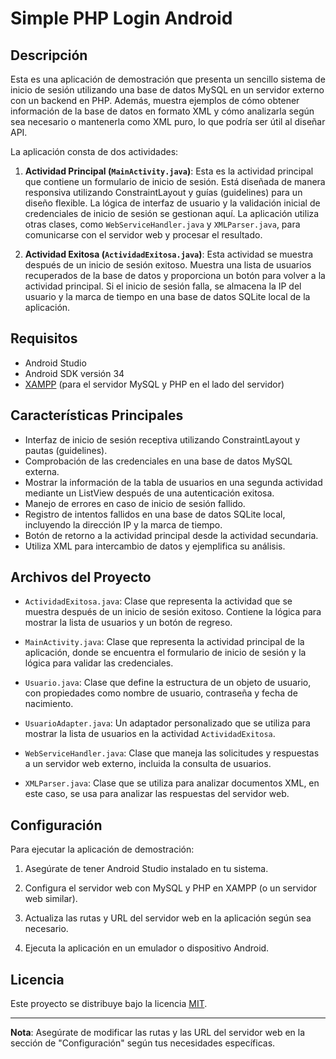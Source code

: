 # Simple PHP Login Android

## Descripción

Esta es una aplicación de demostración que presenta un sencillo sistema de inicio de sesión utilizando una base de datos MySQL en un servidor externo con un backend en PHP. Además, muestra ejemplos de cómo obtener información de la base de datos en formato XML y cómo analizarla según sea necesario o mantenerla como XML puro, lo que podría ser útil al diseñar API.

La aplicación consta de dos actividades:

1. **Actividad Principal (`MainActivity.java`)**: Esta es la actividad principal que contiene un formulario de inicio de sesión. Está diseñada de manera responsiva utilizando ConstraintLayout y guías (guidelines) para un diseño flexible. La lógica de interfaz de usuario y la validación inicial de credenciales de inicio de sesión se gestionan aquí. La aplicación utiliza otras clases, como `WebServiceHandler.java` y `XMLParser.java`, para comunicarse con el servidor web y procesar el resultado.

2. **Actividad Exitosa (`ActividadExitosa.java`)**: Esta actividad se muestra después de un inicio de sesión exitoso. Muestra una lista de usuarios recuperados de la base de datos y proporciona un botón para volver a la actividad principal. Si el inicio de sesión falla, se almacena la IP del usuario y la marca de tiempo en una base de datos SQLite local de la aplicación.

## Requisitos

- Android Studio
- Android SDK versión 34
- [XAMPP](https://www.apachefriends.org/index.html) (para el servidor MySQL y PHP en el lado del servidor)


## Características Principales

- Interfaz de inicio de sesión receptiva utilizando ConstraintLayout y pautas (guidelines).
- Comprobación de las credenciales en una base de datos MySQL externa.
- Mostrar la información de la tabla de usuarios en una segunda actividad mediante un ListView después de una autenticación exitosa.
- Manejo de errores en caso de inicio de sesión fallido.
- Registro de intentos fallidos en una base de datos SQLite local, incluyendo la dirección IP y la marca de tiempo.
- Botón de retorno a la actividad principal desde la actividad secundaria.
- Utiliza XML para intercambio de datos y ejemplifica su análisis.


## Archivos del Proyecto

- `ActividadExitosa.java`: Clase que representa la actividad que se muestra después de un inicio de sesión exitoso. Contiene la lógica para mostrar la lista de usuarios y un botón de regreso.

- `MainActivity.java`: Clase que representa la actividad principal de la aplicación, donde se encuentra el formulario de inicio de sesión y la lógica para validar las credenciales.

- `Usuario.java`: Clase que define la estructura de un objeto de usuario, con propiedades como nombre de usuario, contraseña y fecha de nacimiento.

- `UsuarioAdapter.java`: Un adaptador personalizado que se utiliza para mostrar la lista de usuarios en la actividad `ActividadExitosa`.

- `WebServiceHandler.java`: Clase que maneja las solicitudes y respuestas a un servidor web externo, incluida la consulta de usuarios.

- `XMLParser.java`: Clase que se utiliza para analizar documentos XML, en este caso, se usa para analizar las respuestas del servidor web.

## Configuración

Para ejecutar la aplicación de demostración:

1. Asegúrate de tener Android Studio instalado en tu sistema.

2. Configura el servidor web con MySQL y PHP en XAMPP (o un servidor web similar).

3. Actualiza las rutas y URL del servidor web en la aplicación según sea necesario.

4. Ejecuta la aplicación en un emulador o dispositivo Android.


## Licencia

Este proyecto se distribuye bajo la licencia [MIT](LICENSE).

---
**Nota**: Asegúrate de modificar las rutas y las URL del servidor web en la sección de "Configuración" según tus necesidades específicas.
